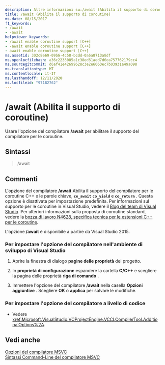 ```yaml
---
description: Altre informazioni su:/await (Abilita il supporto di coroutine)
title: /await (Abilita il supporto di coroutine)
ms.date: 08/15/2017
f1_keywords:
- /await
- -await
helpviewer_keywords:
- /await enable coroutine support [C++]
- -await enable coroutine support [C++]
- await enable coroutine support [C++]
ms.assetid: 302c8e69-09b6-4c58-bcdd-0a6a8713a8df
ms.openlocfilehash: a36c2233085a1c38ed61aed7d6ea757762179cc4
ms.sourcegitcommit: d6af41e42699628c3e2e6063ec7b03931a49a098
ms.translationtype: MT
ms.contentlocale: it-IT
ms.lasthandoff: 12/11/2020
ms.locfileid: "97182762"
---
```

# <a name="await-enable-coroutine-support"></a>/await (Abilita il supporto di coroutine)

Usare l'opzione del compilatore **/await** per abilitare il supporto del compilatore per le coroutine.

## <a name="syntax"></a>Sintassi

> /await

## <a name="remarks"></a>Commenti

L'opzione del compilatore **/await** Abilita il supporto del compilatore per le coroutine C++ e le parole chiave, **`co_await`** **`co_yield`** e **`co_return`** . Questa opzione è disattivata per impostazione predefinita. Per informazioni sul supporto per le coroutine in Visual Studio, vedere il [Blog del team di Visual Studio](https://devblogs.microsoft.com/cppblog/category/coroutine/). Per ulteriori informazioni sulla proposta di coroutine standard, vedere la [bozza di lavoro N4628, specifica tecnica per le estensioni C++ per le coroutine](https://wg21.link/n4628).

L'opzione **/await** è disponibile a partire da Visual Studio 2015.

### <a name="to-set-this-compiler-option-in-the-visual-studio-development-environment"></a>Per impostare l'opzione del compilatore nell'ambiente di sviluppo di Visual Studio

1. Aprire la finestra di dialogo **pagine delle proprietà** del progetto.

1. In **proprietà di configurazione** espandere la cartella **C/C++** e scegliere la pagina delle proprietà **riga di comando** .

1. Immettere l'opzione del compilatore **/await** nella casella **Opzioni aggiuntive** . Scegliere **OK** o **applica** per salvare le modifiche.

### <a name="to-set-this-compiler-option-programmatically"></a>Per impostare l'opzione del compilatore a livello di codice

- Vedere <xref:Microsoft.VisualStudio.VCProjectEngine.VCCLCompilerTool.AdditionalOptions%2A>.

## <a name="see-also"></a>Vedi anche

[Opzioni del compilatore MSVC](compiler-options.md)<br/>
[Sintassi Command-Line del compilatore MSVC](compiler-command-line-syntax.md)
